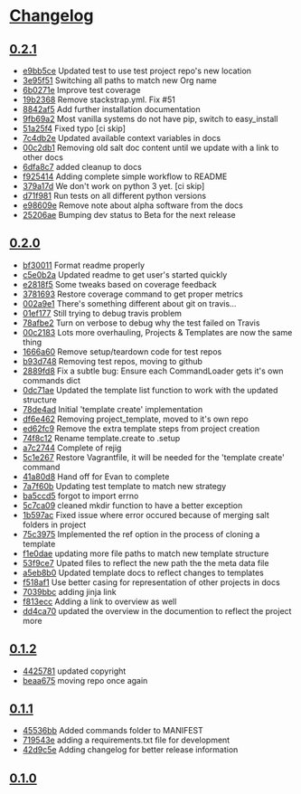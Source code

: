 # [Changelog](https://github.com/freesurface/stackstrap/releases)

## [0.2.1](https://github.com/freesurface/stackstrap/compare/0.2.0...0.2.1)

* [e9bb5ce](https://github.com/freesurface/stackstrap/commit/e9bb5ce) Updated test to use test project repo's new location
* [3e95f51](https://github.com/freesurface/stackstrap/commit/3e95f51) Switching all paths to match new Org name
* [6b0271e](https://github.com/freesurface/stackstrap/commit/6b0271e) Improve test coverage
* [19b2368](https://github.com/freesurface/stackstrap/commit/19b2368) Remove stackstrap.yml. Fix #51
* [8842af5](https://github.com/freesurface/stackstrap/commit/8842af5) Add further installation documentation
* [9fb69a2](https://github.com/freesurface/stackstrap/commit/9fb69a2) Most vanilla systems do not have pip, switch to easy_install
* [51a25f4](https://github.com/freesurface/stackstrap/commit/51a25f4) Fixed typo [ci skip]
* [7c4db2e](https://github.com/freesurface/stackstrap/commit/7c4db2e) Updated available context variables in docs
* [00c2db1](https://github.com/freesurface/stackstrap/commit/00c2db1) Removing old salt doc content until we update with a link to other docs
* [6dfa8c7](https://github.com/freesurface/stackstrap/commit/6dfa8c7) added cleanup to docs
* [f925414](https://github.com/freesurface/stackstrap/commit/f925414) Adding complete simple workflow to README
* [379a17d](https://github.com/freesurface/stackstrap/commit/379a17d) We don't work on python 3 yet. [ci skip]
* [d71f981](https://github.com/freesurface/stackstrap/commit/d71f981) Run tests on all different python versions
* [e98609e](https://github.com/freesurface/stackstrap/commit/e98609e) Remove note about alpha software from the docs
* [25206ae](https://github.com/freesurface/stackstrap/commit/25206ae) Bumping dev status to Beta for the next release

## [0.2.0](https://github.com/freesurface/stackstrap/compare/0.1.2...0.2.0)

* [bf30011](https://github.com/freesurface/stackstrap/commit/bf30011) Format readme properly
* [c5e0b2a](https://github.com/freesurface/stackstrap/commit/c5e0b2a) Updated readme to get user's started quickly
* [e2818f5](https://github.com/freesurface/stackstrap/commit/e2818f5) Some tweaks based on coverage feedback
* [3781693](https://github.com/freesurface/stackstrap/commit/3781693) Restore coverage command to get proper metrics
* [002a9e1](https://github.com/freesurface/stackstrap/commit/002a9e1) There's something different about git on travis...
* [01ef177](https://github.com/freesurface/stackstrap/commit/01ef177) Still trying to debug travis problem
* [78afbe2](https://github.com/freesurface/stackstrap/commit/78afbe2) Turn on verbose to debug why the test failed on Travis
* [00c2183](https://github.com/freesurface/stackstrap/commit/00c2183) Lots more overhauling, Projects & Templates are now the same thing
* [1666a60](https://github.com/freesurface/stackstrap/commit/1666a60) Remove setup/teardown code for test repos
* [b93d748](https://github.com/freesurface/stackstrap/commit/b93d748) Removing test repos, moving to github
* [2889fd8](https://github.com/freesurface/stackstrap/commit/2889fd8) Fix a subtle bug: Ensure each CommandLoader gets it's own commands dict
* [0dc71ae](https://github.com/freesurface/stackstrap/commit/0dc71ae) Updated the template list function to work with the updated structure
* [78de4ad](https://github.com/freesurface/stackstrap/commit/78de4ad) Initial 'template create' implementation
* [df6e462](https://github.com/freesurface/stackstrap/commit/df6e462) Removing project_template, moved to it's own repo
* [ed62fc9](https://github.com/freesurface/stackstrap/commit/ed62fc9) Remove the extra template steps from project creation
* [74f8c12](https://github.com/freesurface/stackstrap/commit/74f8c12) Rename template.create to .setup
* [a7c2744](https://github.com/freesurface/stackstrap/commit/a7c2744) Complete of rejig
* [5c1e267](https://github.com/freesurface/stackstrap/commit/5c1e267) Restore Vagrantfile, it will be needed for the 'template create' command
* [41a80d8](https://github.com/freesurface/stackstrap/commit/41a80d8) Hand off for Evan to complete
* [7a7f60b](https://github.com/freesurface/stackstrap/commit/7a7f60b) Updating test template to match new strategy
* [ba5ccd5](https://github.com/freesurface/stackstrap/commit/ba5ccd5) forgot to import errno
* [5c7ca09](https://github.com/freesurface/stackstrap/commit/5c7ca09) cleaned mkdir function to have a better exception
* [1b597ac](https://github.com/freesurface/stackstrap/commit/1b597ac) Fixed issue where error occured because of merging salt folders in project
* [75c3975](https://github.com/freesurface/stackstrap/commit/75c3975) Implemented the ref option in the process of cloning a template
* [f1e0dae](https://github.com/freesurface/stackstrap/commit/f1e0dae) updating more file paths to match new template structure
* [53f9ce7](https://github.com/freesurface/stackstrap/commit/53f9ce7) Upated files to reflect the new path the the meta data file
* [a5eb8b0](https://github.com/freesurface/stackstrap/commit/a5eb8b0) Updated template docs to reflect changes to templates
* [f518af1](https://github.com/freesurface/stackstrap/commit/f518af1) Use better casing for representation of other projects in docs
* [7039bbc](https://github.com/freesurface/stackstrap/commit/7039bbc) adding jinja link
* [f813ecc](https://github.com/freesurface/stackstrap/commit/f813ecc) Adding a link to overview as well
* [dd4ca70](https://github.com/freesurface/stackstrap/commit/dd4ca70) updated the overview in the documention to reflect the project more

## [0.1.2](https://github.com/freesurface/stackstrap/compare/0.1.1...0.1.2)

* [4425781](https://github.com/freesurface/stackstrap/commit/4425781) updated copyright
* [beaa675](https://github.com/freesurface/stackstrap/commit/beaa675) moving repo once again

## [0.1.1](https://github.com/freesurface/stackstrap/compare/0.1.0...0.1.1)

* [45536bb](https://github.com/freesurface/stackstrap/commit/45536bb) Added commands folder to MANIFEST
* [719543e](https://github.com/freesurface/stackstrap/commit/719543e) adding a requirements.txt file for development
* [42d9c5e](https://github.com/freesurface/stackstrap/commit/42d9c5e) Adding changelog for better release information

## [0.1.0](https://github.com/freesurface/stackstrap/compare/0.1.0...0.1.0)


